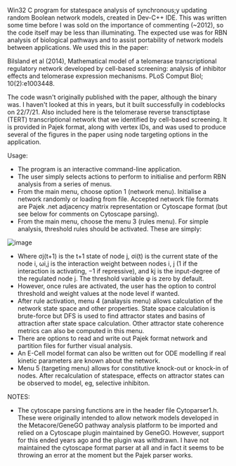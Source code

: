 Win32 C program for statespace analysis of synchronous;y updating random Boolean network models, created in Dev-C++ IDE.
This was written some time before I was sold on the importance of commenting (~2012), so the code itself may be less than illuminating. The expected use was for RBN analysis of biological pathways and to assist portability of network models between applications. We used this in the paper:

Bilsland et al (2014), Mathematical model of a telomerase transcriptional regulatory network developed by cell-based screening: analysis of inhibitor effects and telomerase expression mechanisms. PLoS Comput Biol; 10(2):e1003448.

The code wasn't originally published with the paper, although the binary was. I haven't looked at this in years, but it built successfully in codeblocks on 22/7/21. Also included here is the telomerase reverse transctiptase (TERT) transcriptional network that we identified by cell-based screening. It is provided in Pajek format, along with vertex IDs, and was used to produce several of the figures in the paper using node targeting options in the application.

Usage:
- The program is an interactive command-line application.
- The user simply selects actions to perform to initialise and perform RBN analysis from a series of menus.
- From the main menu, choose option 1 (network menu). Initialise a network randomly or loading from file. Accepted network file formats are Pajek .net adjacency matrix representation or Cytoscape format (but see below for comments on Cytoscape parsing).
- From the main menu, choose the menu 3 (rules menu). For simple analysis, threshold rules should be activated. These are simply:

![image](https://user-images.githubusercontent.com/75328354/126550851-d378edb4-3f07-405b-9452-2a52e30d0263.png)


- Where σj(t+1) is the t+1 state of node j, σi(t) is the current state of the node i, ωi,j is the interaction weight between nodes i, j (1 if the interaction is activating, −1 if repressive), and kj is the input-degree of the regulated node j. The threshold variable φ is zero by default.
- However, once rules are activated, the user has the option to control threshold and weight values at the node level if wanted.
- After rule activation, menu 4 (analaysis menu) allows calculation of the network state space and other properties. State space calculation is brute-force but DFS is used to find attractor states and basins of attraction after state space calculation. Other attractor state coherence metrics can also be computed in this menu.
- There are options to read and write out Pajek format network and partition files for further visual analysis.
- An E-Cell model format can also be written out for ODE modelling if real kinetic parameters are known about the network.
- Menu 5 (targeting menu) allows for constitutive knock-out or knock-in of nodes. After recalculation of statespace, effects on attractor states can be observed to model, eg, selective inhibiton.

NOTES:
- The cytoscape parsing functions are in the header file Cytoparser1.h. These were originally intended to allow network models developed in the Metacore/GeneGO pathway analysis platform to be imported and relied on a Cytoscape plugin maintained by GeneGO. However, support for this ended years ago and the plugin was withdrawn. I have not maintained the cytoscape format parser at all and in fact it seems to be throwing an error at the moment but the Pajek parser works.
